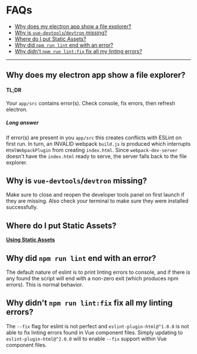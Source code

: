 # FAQs

* [Why does my electron app show a file explorer?](#why-does-my-electron-app-show-a-file-explorer)
* [Why is `vue-devtools`/`devtron` missing?](#why-is-vue-devtoolsdevtron-missing)
* [Where do I put Static Assets?](#where-do-i-put-static-assets)
* [Why did `npm run lint` end with an error?](#why-did-npm-run-lint-end-with-an-error)
* [Why didn't `npm run lint:fix` fix all my linting errors?](#why-didnt-npm-run-lintfix-fix-all-my-linting-errors)

---

## Why does my electron app show a file explorer?

#### TL;DR
Your `app/src` contains error(s). Check console, fix errors, then refresh electron.
##### Long answer
 If error(s) are present in you `app/src` this creates conflicts with ESLint on first run. In turn, an INVALID webpack `build.js` is produced which interrupts `HtmlWebpackPlugin` from creating `index.html`. Since `webpack-dev-server` doesn't have the `index.html` ready to serve, the server falls back to the file explorer.
 
## Why is `vue-devtools`/`devtron` missing?
Make sure to close and reopen the developer tools panel on first launch if they are missing. Also check your terminal to make sure they were installed successfully.

## Where do I put Static Assets?
**[Using Static Assets](renderer-process.md#using-static-assets)**

## Why did `npm run lint` end with an error?

The default nature of eslint is to print linting errors to console, and if there is any found the script will end with a non-zero exit (which produces npm errors). This is normal behavior. 

## Why didn't `npm run lint:fix` fix all my linting errors?

The `--fix` flag for eslint is not perfect and `eslint-plugin-html@^1.0.0` is not able to fix linting errors found in Vue component files. Simply updating to `eslint-plugin-html@^2.0.0` will to enable `--fix` support within Vue component files.
